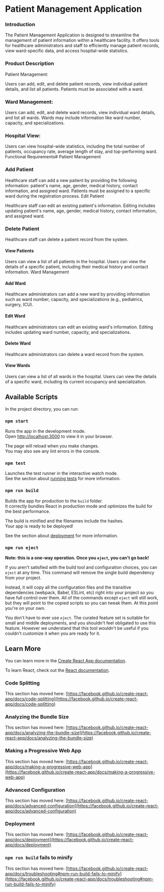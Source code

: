 # Patient Management Application
### Introduction
The Patient Management Application is designed to streamline the management of patient information within a healthcare facility. It offers tools for healthcare administrators and staff to efficiently manage patient records, view ward-specific data, and access hospital-wide statistics.

### Product Description
Patient Management:

Users can add, edit, and delete patient records, view individual patient details, and list all patients.
Patients must be associated with a ward.

### Ward Management:

Users can add, edit, and delete ward records, view individual ward details, and list all wards.
Wards may include information like ward number, capacity, and specializations.

### Hospital View:

Users can view hospital-wide statistics, including the total number of patients, occupancy rate, average length of stay, and top-performing ward.
Functional Requirements#
Patient Management

###  Add Patient

Healthcare staff can add a new patient by providing the following information: patient's name, age, gender, medical history, contact information, and assigned ward.
Patients must be assigned to a specific ward during the registration process.
Edit Patient

Healthcare staff can edit an existing patient's information.
Editing includes updating patient's name, age, gender, medical history, contact information, and assigned ward.

### Delete Patient

Healthcare staff can delete a patient record from the system.
#### View Patients

Users can view a list of all patients in the hospital.
Users can view the details of a specific patient, including their medical history and contact information.
Ward Management

#### Add Ward

Healthcare administrators can add a new ward by providing information such as ward number, capacity, and specializations (e.g., pediatrics, surgery, ICU).

#### Edit Ward

Healthcare administrators can edit an existing ward's information.
Editing includes updating ward number, capacity, and specializations.

#### Delete Ward
Healthcare administrators can delete a ward record from the system.

####  View Wards
Users can view a list of all wards in the hospital.
Users can view the details of a specific ward, including its current occupancy and specialization.

## Available Scripts

In the project directory, you can run:

### `npm start`

Runs the app in the development mode.\
Open [http://localhost:3000](http://localhost:3000) to view it in your browser.

The page will reload when you make changes.\
You may also see any lint errors in the console.

### `npm test`

Launches the test runner in the interactive watch mode.\
See the section about [running tests](https://facebook.github.io/create-react-app/docs/running-tests) for more information.

### `npm run build`

Builds the app for production to the `build` folder.\
It correctly bundles React in production mode and optimizes the build for the best performance.

The build is minified and the filenames include the hashes.\
Your app is ready to be deployed!

See the section about [deployment](https://facebook.github.io/create-react-app/docs/deployment) for more information.

### `npm run eject`

**Note: this is a one-way operation. Once you `eject`, you can't go back!**

If you aren't satisfied with the build tool and configuration choices, you can `eject` at any time. This command will remove the single build dependency from your project.

Instead, it will copy all the configuration files and the transitive dependencies (webpack, Babel, ESLint, etc) right into your project so you have full control over them. All of the commands except `eject` will still work, but they will point to the copied scripts so you can tweak them. At this point you're on your own.

You don't have to ever use `eject`. The curated feature set is suitable for small and middle deployments, and you shouldn't feel obligated to use this feature. However we understand that this tool wouldn't be useful if you couldn't customize it when you are ready for it.

## Learn More

You can learn more in the [Create React App documentation](https://facebook.github.io/create-react-app/docs/getting-started).

To learn React, check out the [React documentation](https://reactjs.org/).

### Code Splitting

This section has moved here: [https://facebook.github.io/create-react-app/docs/code-splitting](https://facebook.github.io/create-react-app/docs/code-splitting)

### Analyzing the Bundle Size

This section has moved here: [https://facebook.github.io/create-react-app/docs/analyzing-the-bundle-size](https://facebook.github.io/create-react-app/docs/analyzing-the-bundle-size)

### Making a Progressive Web App

This section has moved here: [https://facebook.github.io/create-react-app/docs/making-a-progressive-web-app](https://facebook.github.io/create-react-app/docs/making-a-progressive-web-app)

### Advanced Configuration

This section has moved here: [https://facebook.github.io/create-react-app/docs/advanced-configuration](https://facebook.github.io/create-react-app/docs/advanced-configuration)

### Deployment

This section has moved here: [https://facebook.github.io/create-react-app/docs/deployment](https://facebook.github.io/create-react-app/docs/deployment)

### `npm run build` fails to minify

This section has moved here: [https://facebook.github.io/create-react-app/docs/troubleshooting#npm-run-build-fails-to-minify](https://facebook.github.io/create-react-app/docs/troubleshooting#npm-run-build-fails-to-minify)
